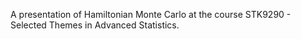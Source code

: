 A presentation of Hamiltonian Monte Carlo at the course STK9290 - Selected Themes in Advanced Statistics.
